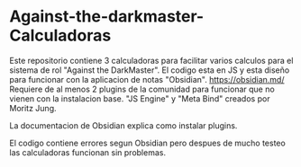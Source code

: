 # Against-the-darkmaster-Calculadoras
Este repositorio contiene 3 calculadoras para facilitar varios calculos para el sistema de rol "Against the DarkMaster".
El codigo esta en JS y esta diseño para funcionar con la aplicacion de notas "Obsidian". https://obsidian.md/
Requiere de al menos 2 plugins de la comunidad para funcionar que no vienen con la instalacion base.
"JS Engine" y "Meta Bind" creados por Moritz Jung. 

La documentacion de Obsidian explica como instalar plugins.

El codigo contiene errores segun Obsidian pero despues de mucho testeo
las calculadoras funcionan sin problemas.

